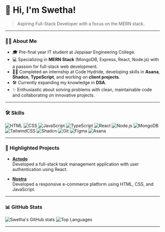 # 👋 Hi, I'm Swetha!

> Aspiring Full-Stack Developer with a focus on the MERN stack.

---

### 👩‍💻 **About Me**
- 🎓 Pre-final year IT student at Jeppiaar Engineering College.
- 💻 Specializing in **MERN Stack** (MongoDB, Express, React, Node.js) with a passion for full-stack web development.
- 👩‍💼 Completed an internship at Code Hydride, developing skills in **Asana**, **Shadcn**, **TypeScript**, and working on **client projects**.
- 🛠 Currently expanding my knowledge in **DSA**.
- ✨ Enthusiastic about solving problems with clean, maintainable code and collaborating on innovative projects.

---

### 🛠 **Skills**
![HTML](https://img.shields.io/badge/HTML5-E34F26?style=flat&logo=html5&logoColor=white)
![CSS](https://img.shields.io/badge/CSS3-1572B6?style=flat&logo=css3&logoColor=white)
![JavaScript](https://img.shields.io/badge/JavaScript-F7DF1E?style=flat&logo=javascript&logoColor=black)
![TypeScript](https://img.shields.io/badge/TypeScript-007ACC?style=flat&logo=typescript&logoColor=white)
![React](https://img.shields.io/badge/React-61DAFB?style=flat&logo=react&logoColor=white)
![Node.js](https://img.shields.io/badge/Node.js-339933?style=flat&logo=nodedotjs&logoColor=white)
![MongoDB](https://img.shields.io/badge/MongoDB-47A248?style=flat&logo=mongodb&logoColor=white)
![TailwindCSS](https://img.shields.io/badge/TailwindCSS-38B2AC?style=flat&logo=tailwind-css&logoColor=white)
![Shadcn](https://img.shields.io/badge/Shadcn-273347?style=flat)
![Git](https://img.shields.io/badge/Git-F05032?style=flat&logo=git&logoColor=white)
![Figma](https://img.shields.io/badge/Figma-F24E1E?style=flat&logo=figma&logoColor=white)
![Asana](https://img.shields.io/badge/Asana-273347?style=flat&logo=asana&logoColor=white)

---

### 📘 **Highlighted Projects**
- **[Actodo](https://actodo-black-rho.vercel.app/)**  
  Developed a full-stack task management application with user authentication using React.
  
- **[Nostra](https://swethaselvamurugan.github.io/Nostra/)**  
   Developed a responsive e-commerce platform using HTML, CSS, and JavaScript.

---

### 📊 **GitHub Stats**

![Swetha's GitHub stats](https://github-readme-stats.vercel.app/api?username=swethaselvamurugan&theme=dark&show_icons=true&&hide=issues,contribs)
![Top Languages](https://github-readme-stats.vercel.app/api/top-langs/?username=swethaselvamurugan&layout=compact&theme=radical)

---
